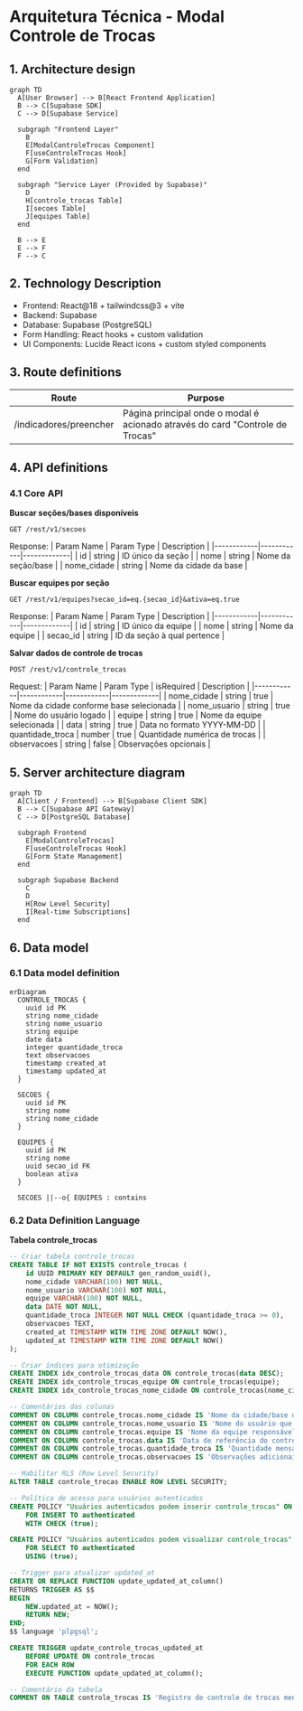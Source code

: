 # Arquitetura Técnica - Modal Controle de Trocas

## 1. Architecture design

```mermaid
graph TD
  A[User Browser] --> B[React Frontend Application]
  B --> C[Supabase SDK]
  C --> D[Supabase Service]

  subgraph "Frontend Layer"
    B
    E[ModalControleTrocas Component]
    F[useControleTrocas Hook]
    G[Form Validation]
  end

  subgraph "Service Layer (Provided by Supabase)"
    D
    H[controle_trocas Table]
    I[secoes Table]
    J[equipes Table]
  end

  B --> E
  E --> F
  F --> C
```

## 2. Technology Description
- Frontend: React@18 + tailwindcss@3 + vite
- Backend: Supabase
- Database: Supabase (PostgreSQL)
- Form Handling: React hooks + custom validation
- UI Components: Lucide React icons + custom styled components

## 3. Route definitions
| Route | Purpose |
|-------|---------|
| /indicadores/preencher | Página principal onde o modal é acionado através do card "Controle de Trocas" |

## 4. API definitions
### 4.1 Core API

**Buscar seções/bases disponíveis**
```
GET /rest/v1/secoes
```
Response:
| Param Name | Param Type | Description |
|------------|------------|-------------|
| id | string | ID único da seção |
| nome | string | Nome da seção/base |
| nome_cidade | string | Nome da cidade da base |

**Buscar equipes por seção**
```
GET /rest/v1/equipes?secao_id=eq.{secao_id}&ativa=eq.true
```
Response:
| Param Name | Param Type | Description |
|------------|------------|-------------|
| id | string | ID único da equipe |
| nome | string | Nome da equipe |
| secao_id | string | ID da seção à qual pertence |

**Salvar dados de controle de trocas**
```
POST /rest/v1/controle_trocas
```
Request:
| Param Name | Param Type | isRequired | Description |
|------------|------------|------------|-------------|
| nome_cidade | string | true | Nome da cidade conforme base selecionada |
| nome_usuario | string | true | Nome do usuário logado |
| equipe | string | true | Nome da equipe selecionada |
| data | string | true | Data no formato YYYY-MM-DD |
| quantidade_troca | number | true | Quantidade numérica de trocas |
| observacoes | string | false | Observações opcionais |

## 5. Server architecture diagram
```mermaid
graph TD
  A[Client / Frontend] --> B[Supabase Client SDK]
  B --> C[Supabase API Gateway]
  C --> D[PostgreSQL Database]

  subgraph Frontend
    E[ModalControleTrocas]
    F[useControleTrocas Hook]
    G[Form State Management]
  end

  subgraph Supabase Backend
    C
    D
    H[Row Level Security]
    I[Real-time Subscriptions]
  end
```

## 6. Data model

### 6.1 Data model definition
```mermaid
erDiagram
  CONTROLE_TROCAS {
    uuid id PK
    string nome_cidade
    string nome_usuario
    string equipe
    date data
    integer quantidade_troca
    text observacoes
    timestamp created_at
    timestamp updated_at
  }
  
  SECOES {
    uuid id PK
    string nome
    string nome_cidade
  }
  
  EQUIPES {
    uuid id PK
    string nome
    uuid secao_id FK
    boolean ativa
  }
  
  SECOES ||--o{ EQUIPES : contains
```

### 6.2 Data Definition Language

**Tabela controle_trocas**
```sql
-- Criar tabela controle_trocas
CREATE TABLE IF NOT EXISTS controle_trocas (
    id UUID PRIMARY KEY DEFAULT gen_random_uuid(),
    nome_cidade VARCHAR(100) NOT NULL,
    nome_usuario VARCHAR(100) NOT NULL,
    equipe VARCHAR(100) NOT NULL,
    data DATE NOT NULL,
    quantidade_troca INTEGER NOT NULL CHECK (quantidade_troca >= 0),
    observacoes TEXT,
    created_at TIMESTAMP WITH TIME ZONE DEFAULT NOW(),
    updated_at TIMESTAMP WITH TIME ZONE DEFAULT NOW()
);

-- Criar índices para otimização
CREATE INDEX idx_controle_trocas_data ON controle_trocas(data DESC);
CREATE INDEX idx_controle_trocas_equipe ON controle_trocas(equipe);
CREATE INDEX idx_controle_trocas_nome_cidade ON controle_trocas(nome_cidade);

-- Comentários das colunas
COMMENT ON COLUMN controle_trocas.nome_cidade IS 'Nome da cidade/base onde foi realizado o controle';
COMMENT ON COLUMN controle_trocas.nome_usuario IS 'Nome do usuário que registrou o controle';
COMMENT ON COLUMN controle_trocas.equipe IS 'Nome da equipe responsável pelas trocas';
COMMENT ON COLUMN controle_trocas.data IS 'Data de referência do controle de trocas';
COMMENT ON COLUMN controle_trocas.quantidade_troca IS 'Quantidade mensal de trocas realizadas pela equipe';
COMMENT ON COLUMN controle_trocas.observacoes IS 'Observações adicionais sobre o controle de trocas';

-- Habilitar RLS (Row Level Security)
ALTER TABLE controle_trocas ENABLE ROW LEVEL SECURITY;

-- Política de acesso para usuários autenticados
CREATE POLICY "Usuários autenticados podem inserir controle_trocas" ON controle_trocas
    FOR INSERT TO authenticated
    WITH CHECK (true);

CREATE POLICY "Usuários autenticados podem visualizar controle_trocas" ON controle_trocas
    FOR SELECT TO authenticated
    USING (true);

-- Trigger para atualizar updated_at
CREATE OR REPLACE FUNCTION update_updated_at_column()
RETURNS TRIGGER AS $$
BEGIN
    NEW.updated_at = NOW();
    RETURN NEW;
END;
$$ language 'plpgsql';

CREATE TRIGGER update_controle_trocas_updated_at
    BEFORE UPDATE ON controle_trocas
    FOR EACH ROW
    EXECUTE FUNCTION update_updated_at_column();

-- Comentário da tabela
COMMENT ON TABLE controle_trocas IS 'Registro de controle de trocas mensais por equipe';
```